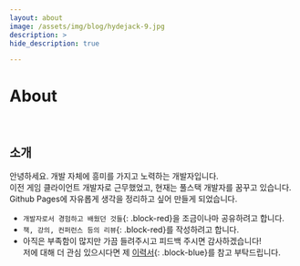 ```yaml
---
layout: about
image: /assets/img/blog/hydejack-9.jpg
description: >
hide_description: true

---
```


# About
<!--author-->
<br>

## 소개

안녕하세요. 개발 자체에 흥미를 가지고 노력하는 개발자입니다.  
이전 게임 클라이언트 개발자로 근무했었고, 현재는 풀스택 개발자를 꿈꾸고 있습니다.  
Github Pages에 자유롭게 생각을 정리하고 싶어 만들게 되었습니다.   

- ```개발자로서 경험하고 배웠던 것들```{: .block-red}을 조금이나마 공유하려고 합니다.   
- ```책, 강의, 컨퍼런스 등의 리뷰```{: .block-red}를 작성하려고 합니다.
- 아직은 부족함이 많지만 가끔 들려주시고 피드백 주시면 감사하겠습니다!  
저에 대해 더 관심 있으시다면 제 [이력서](/assets/CV.pdf){: .block-blue}를 참고 부탁드립니다. 